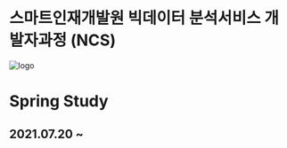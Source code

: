 # 스마트인재개발원 빅데이터 분석서비스 개발자과정 (NCS)
![logo](https://user-images.githubusercontent.com/65816974/126250284-43781608-864f-44b7-9a0b-f33c9bd16499.png)
# Spring Study
## 2021.07.20 ~ 
